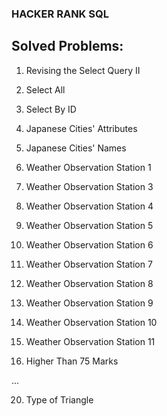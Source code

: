 ### HACKER RANK SQL

## Solved Problems:

1. Revising the Select Query II

2. Select All

3. Select By ID

4. Japanese Cities' Attributes

5. Japanese Cities' Names

6. Weather Observation Station 1

7. Weather Observation Station 3

8. Weather Observation Station 4

9. Weather Observation Station 5

10. Weather Observation Station 6

11. Weather Observation Station 7

12. Weather Observation Station 8

13. Weather Observation Station 9

14. Weather Observation Station 10

15. Weather Observation Station 11

16. Higher Than 75 Marks

...

20. Type of Triangle